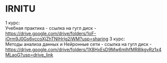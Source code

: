 # IRNITU
1 курс:  
Учебная практика - ссылка на гугл диск - https://drive.google.com/drive/folders/1oF-iOrm9J0Gs6vccoXjZhTNIHrIg2iWM?usp=sharing
3 курс:  
Методы анализа данных и Нейронные сети - ссылка на гугл диск - https://drive.google.com/drive/folders/1X8HxEsD9Mw6mlhfMR8lkgvRz1x4MLaoG?usp=drive_link

